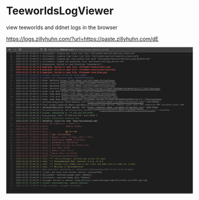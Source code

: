 # TeeworldsLogViewer
view teeworlds and ddnet logs in the browser

https://logs.zillyhuhn.com/?url=https://paste.zillyhuhn.com/dE

![preview](./img/preview.png)
